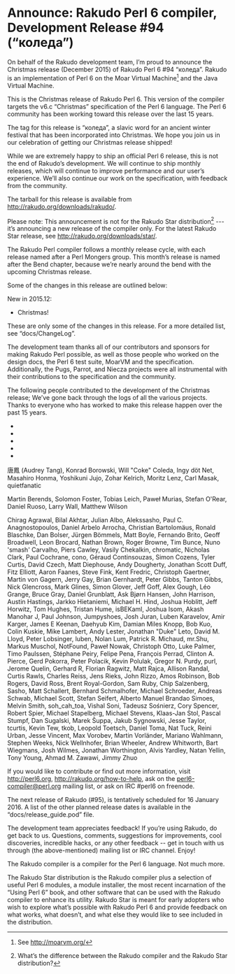 # Announce: Rakudo Perl 6 compiler, Development Release #94 (“коледа”)

On behalf of the Rakudo development team, I’m proud to announce the
Christmas release (December 2015) of Rakudo Perl 6 #94 “коледа”. Rakudo
is an implementation of Perl 6 on the Moar Virtual Machine[^1] and the
Java Virtual Machine.

This is the Christmas release of Rakudo Perl 6. This version of the compiler
targets the v6.c “Christmas” specification of the Perl 6 language. The
Perl 6 community has been working toward this release over the last 15 years.

The tag for this release is “коледа”, a slavic word for an ancient winter
festival that has been incorporated into Christmas. We hope you join us
in our celebration of getting our Christmas release shipped!

While we are extremely happy to ship an official Perl 6 release, this is not
the end of Rakudo’s development. We will continue to ship monthly releases,
which will continue to improve performance and our user’s experience. We’ll
also continue our work on the specification, with feedback from the community.

The tarball for this release is available from <http://rakudo.org/downloads/rakudo/>.

Please note: This announcement is not for the Rakudo Star
distribution[^2] --- it’s announcing a new release of the compiler
only. For the latest Rakudo Star release, see
<http://rakudo.org/downloads/star/>.

The Rakudo Perl compiler follows a monthly release cycle, with each
release named after a Perl Mongers group. This month’s release is named after
the Bend chapter, because we’re nearly around the bend with the upcoming
Christmas release.

Some of the changes in this release are outlined below:

New in 2015.12:
   + Christmas!

These are only some of the changes in this release. For a more
detailed list, see “docs/ChangeLog”.

The development team thanks all of our contributors and sponsors for
making Rakudo Perl possible, as well as those people who worked on
the design docs, the Perl 6 test suite, MoarVM and the specification.
Additionally, the Pugs, Parrot, and Niecza projects were all instrumental
with their contributions to the specification and the community.

The following people contributed to the development of the Christmas
release; We’ve gone back through the logs of all the various projects.
Thanks to everyone who has worked to make this release happen over the
past 15 years.

* <rakudo>
* <roast>
* <nqp>
* <MoarVM>
* <mu>

唐鳳 (Audrey Tang), Konrad Borowski, Will "Coke" Coleda, Ingy döt Net,
Masahiro Honma, Yoshikuni Jujo, Zohar Kelrich, Moritz Lenz, Carl Masak,
quietfanatic

Martin Berends, Solomon Foster, Tobias Leich, Paweł Murias, Stefan O'Rear,
Daniel Ruoso, Larry Wall, Matthew Wilson

Chirag Agrawal, Bilal Akhtar, Julian Albo, Alekssasho, Paul C. Anagnostopoulos,
Daniel Arbelo Arrocha, Christian Bartolomäus, Ronald Blaschke, Dan Bolser,
Jürgen Bömmels, Matt Boyle, Fernando Brito, Geoff Broadwell, Leon Brocard,
Nathan Brown, Roger Browne, Tim Bunce, Nuno 'smash' Carvalho, Piers Cawley,
Vasily Chekalkin, chromatic, Nicholas Clark, Paul Cochrane, cono, Géraud
Continsouzas, Simon Cozens, Tyler Curtis, David Czech, Matt Diephouse, Andy
Dougherty, Jonathan Scott Duff, Fitz Elliott, Aaron Faanes, Steve Fink, Kent
Fredric, Christoph Gaertner, Martin von Gagern, Jerry Gay, Brian Gernhardt,
Peter Gibbs, Tanton Gibbs, Nick Glencross, Mark Glines, Simon Glover, Jeff
Goff, Alex Gough, Léo Grange, Bruce Gray, Daniel Grunblatt, Ask Bjørn Hansen,
John Harrison, Austin Hastings, Jarkko Hietaniemi, Michael H. Hind, Joshua
Hoblitt, Jeff Horwitz, Tom Hughes, Tristan Hume, isBEKaml, Joshua Isom, Akash
Manohar J, Paul Johnson, Jumpyshoes, Josh Juran, Luben Karavelov, Amir Karger,
James E Keenan, Daehyub Kim, Damian Miles Knopp, Bob Kuo, Colin Kuskie, Mike
Lambert, Andy Lester, Jonathan "Duke" Leto, David M. Lloyd, Peter Lobsinger,
luben, Nolan Lum, Patrick R. Michaud, mr.Shu, Markus Muschol, NotFound, Paweł
Nowak, Christoph Otto, Luke Palmer, Timo Paulssen, Stéphane Peiry, Felipe Pena,
François Perrad, Clinton A. Pierce, Gerd Pokorra, Peter Polacik, Kevin Polulak,
Gregor N. Purdy, purl, Jerome Quelin, Gerhard R, Florian Ragwitz, Matt Rajca,
Allison Randal, Curtis Rawls, Charles Reiss, Jens Rieks, John Rizzo, Amos
Robinson, Bob Rogers, David Ross, Brent Royal-Gordon, Sam Ruby, Chip
Salzenberg, Sasho, Matt Schallert, Bernhard Schmalhofer, Michael Schroeder,
Andreas Schwab, Michael Scott, Stefan Seifert, Alberto Manuel Brandao Simoes,
Melvin Smith, soh_cah_toa, Vishal Soni, Tadeusz Sośnierz, Cory Spencer, Robert
Spier, Michael Stapelberg, Michael Stevens, Klaas-Jan Stol, Pascal Stumpf, Dan
Sugalski, Marek Šuppa, Jakub Sygnowski, Jesse Taylor, tcurtis, Kevin Tew, tkob,
Leopold Toetsch, Daniel Toma, Nat Tuck, Reini Urban, Jesse Vincent, Max
Vorobev, Martin Vorländer, Mariano Wahlmann, Stephen Weeks, Nick Wellnhofer,
Brian Wheeler, Andrew Whitworth, Bart Wiegmans, Josh Wilmes, Jonathan
Worthington, Alvis Yardley, Natan Yellin, Tony Young, Ahmad M. Zawawi, Jimmy
Zhuo

If you would like to contribute or find out more information, visit
<http://perl6.org>, <http://rakudo.org/how-to-help>, ask on the
<perl6-compiler@perl.org> mailing list, or ask on IRC #perl6 on freenode.

The next release of Rakudo (#95), is tentatively scheduled for 16 January
2016. A list of the other planned release dates is available in the
“docs/release_guide.pod” file.

The development team appreciates feedback! If you’re using Rakudo, do
get back to us. Questions, comments, suggestions for improvements, cool
discoveries, incredible hacks, or any other feedback -- get in touch with
us through (the above-mentioned) mailing list or IRC channel. Enjoy!

[^1]: See <http://moarvm.org/>

[^2]: What’s the difference between the Rakudo compiler and the Rakudo
Star distribution?

The Rakudo compiler is a compiler for the Perl 6 language.
Not much more.

The Rakudo Star distribution is the Rakudo compiler plus a selection
of useful Perl 6 modules, a module installer, the most recent
incarnation of the “Using Perl 6” book, and other software that can
be used with the Rakudo compiler to enhance its utility. Rakudo Star
is meant for early adopters who wish to explore what’s possible with
Rakudo Perl 6 and provide feedback on what works, what doesn’t, and
what else they would like to see included in the distribution.

